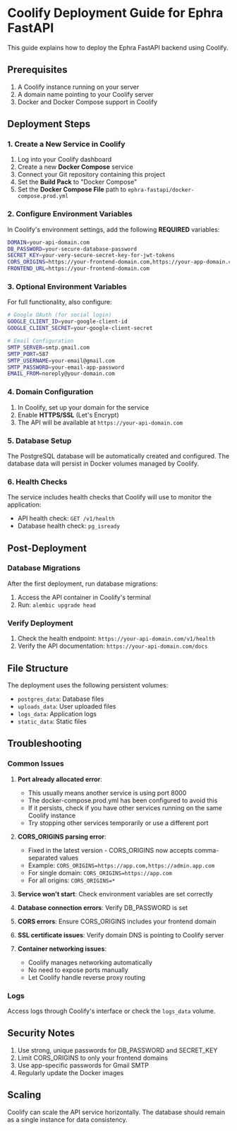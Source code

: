 # Coolify Deployment Guide for Ephra FastAPI

This guide explains how to deploy the Ephra FastAPI backend using Coolify.

## Prerequisites

1. A Coolify instance running on your server
2. A domain name pointing to your Coolify server
3. Docker and Docker Compose support in Coolify

## Deployment Steps

### 1. Create a New Service in Coolify

1. Log into your Coolify dashboard
2. Create a new **Docker Compose** service
3. Connect your Git repository containing this project
4. Set the **Build Pack** to "Docker Compose"
5. Set the **Docker Compose File** path to `ephra-fastapi/docker-compose.prod.yml`

### 2. Configure Environment Variables

In Coolify's environment settings, add the following **REQUIRED** variables:

```bash
DOMAIN=your-api-domain.com
DB_PASSWORD=your-secure-database-password
SECRET_KEY=your-very-secure-secret-key-for-jwt-tokens
CORS_ORIGINS=https://your-frontend-domain.com,https://your-app-domain.com
FRONTEND_URL=https://your-frontend-domain.com
```

### 3. Optional Environment Variables

For full functionality, also configure:

```bash
# Google OAuth (for social login)
GOOGLE_CLIENT_ID=your-google-client-id
GOOGLE_CLIENT_SECRET=your-google-client-secret

# Email Configuration
SMTP_SERVER=smtp.gmail.com
SMTP_PORT=587
SMTP_USERNAME=your-email@gmail.com
SMTP_PASSWORD=your-email-app-password
EMAIL_FROM=noreply@your-domain.com
```

### 4. Domain Configuration

1. In Coolify, set up your domain for the service
2. Enable **HTTPS/SSL** (Let's Encrypt)
3. The API will be available at `https://your-api-domain.com`

### 5. Database Setup

The PostgreSQL database will be automatically created and configured. The database data will persist in Docker volumes managed by Coolify.

### 6. Health Checks

The service includes health checks that Coolify will use to monitor the application:
- API health check: `GET /v1/health`
- Database health check: `pg_isready`

## Post-Deployment

### Database Migrations

After the first deployment, run database migrations:

1. Access the API container in Coolify's terminal
2. Run: `alembic upgrade head`

### Verify Deployment

1. Check the health endpoint: `https://your-api-domain.com/v1/health`
2. Verify the API documentation: `https://your-api-domain.com/docs`

## File Structure

The deployment uses the following persistent volumes:
- `postgres_data`: Database files
- `uploads_data`: User uploaded files
- `logs_data`: Application logs
- `static_data`: Static files

## Troubleshooting

### Common Issues

1. **Port already allocated error**:
   - This usually means another service is using port 8000
   - The docker-compose.prod.yml has been configured to avoid this
   - If it persists, check if you have other services running on the same Coolify instance
   - Try stopping other services temporarily or use a different port

2. **CORS_ORIGINS parsing error**:
   - Fixed in the latest version - CORS_ORIGINS now accepts comma-separated values
   - Example: `CORS_ORIGINS=https://app.com,https://admin.app.com`
   - For single domain: `CORS_ORIGINS=https://app.com`
   - For all origins: `CORS_ORIGINS=*`

3. **Service won't start**: Check environment variables are set correctly

4. **Database connection errors**: Verify DB_PASSWORD is set

5. **CORS errors**: Ensure CORS_ORIGINS includes your frontend domain

6. **SSL certificate issues**: Verify domain DNS is pointing to Coolify server

7. **Container networking issues**:
   - Coolify manages networking automatically
   - No need to expose ports manually
   - Let Coolify handle reverse proxy routing

### Logs

Access logs through Coolify's interface or check the `logs_data` volume.

## Security Notes

1. Use strong, unique passwords for DB_PASSWORD and SECRET_KEY
2. Limit CORS_ORIGINS to only your frontend domains
3. Use app-specific passwords for Gmail SMTP
4. Regularly update the Docker images

## Scaling

Coolify can scale the API service horizontally. The database should remain as a single instance for data consistency.
